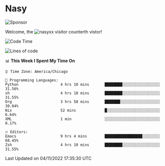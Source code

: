 # Nasy

<!--
<p align="center">
<img height="200" src="https://github-readme-stats.vercel.app/api?username=nasyxx&count_private=true&show_icons=true&theme=dracula&include_all_commits=true"/>
<img height="200" src="https://github-readme-stats.vercel.app/api/top-langs/?username=nasyxx&theme=dracula&hide=html,jupyter+notebook&count_private=true&show_icons=true"/>
</p>

  
----------------
-->

![Sponsor](https://img.shields.io/static/v1.svg?label=Sponsor&message=%E2%9D%A4&logo=GitHub&style=flat&color=pink)
 
Welcome, the ![nasyxx visitor counter](https://count.getloli.com/get/@nasyxx?theme=rule34)th vistor!
 
<!--START_SECTION:waka-->
![Code Time](http://img.shields.io/badge/Code%20Time-2%2C775%20hrs%2032%20mins-blue)

![Lines of code](https://img.shields.io/badge/From%20Hello%20World%20I%27ve%20Written-5%20Million%20lines%20of%20code-blue)

📊 **This Week I Spent My Time On** 

```text
⌚︎ Time Zone: America/Chicago

💬 Programming Languages: 
Python                   4 hrs 10 mins       ████████░░░░░░░░░░░░░░░░░   31.56% 
sh                       4 hrs 10 mins       ████████░░░░░░░░░░░░░░░░░   31.55% 
Org                      3 hrs 58 mins       ███████░░░░░░░░░░░░░░░░░░   30.04% 
Nix                      52 mins             █░░░░░░░░░░░░░░░░░░░░░░░░   6.64% 
XML                      1 min               ░░░░░░░░░░░░░░░░░░░░░░░░░   0.17%

🔥 Editors: 
Emacs                    9 hrs 4 mins        █████████████████░░░░░░░░   68.45% 
Zsh                      4 hrs 10 mins       ████████░░░░░░░░░░░░░░░░░   31.55%

```


 Last Updated on 04/11/2022 17:35:30 UTC
<!--END_SECTION:waka-->

<!-- ![visitors](https://visitor-badge.laobi.icu/badge?page_id=nasyxx.nasyxx) -->
